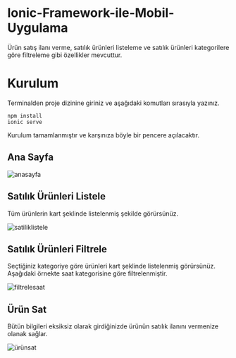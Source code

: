# Ionic-Framework-ile-Mobil-Uygulama

Ürün satış ilanı verme, satılık ürünleri listeleme ve satılık ürünleri kategorilere göre filtreleme gibi özellikler mevcuttur.

# Kurulum

Terminalden proje dizinine giriniz ve aşağıdaki komutları sırasıyla yazınız.
```
npm install
ionic serve
```
Kurulum tamamlanmıştır ve karşınıza böyle bir pencere açılacaktır.

## Ana Sayfa

![anasayfa](<anasayfa.png>)

## Satılık Ürünleri Listele

Tüm ürünlerin kart şeklinde listelenmiş şekilde görürsünüz.

![satiliklistele](<satiliklistele.png>)

## Satılık Ürünleri Filtrele

Seçtiğiniz kategoriye göre ürünleri kart şeklinde listelenmiş görürsünüz.
Aşağıdaki örnekte saat kategorisine göre filtrelenmiştir.

![filtrelesaat](<filtrelesaat.png>)

## Ürün Sat

Bütün bilgileri eksiksiz olarak girdiğinizde ürünün satılık ilanını vermenize olanak sağlar.

![ürünsat](<ürünsat.png>)
